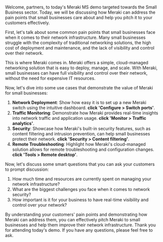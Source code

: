 Welcome, partners, to today's Meraki MS demo targeted towards the Small Business sector. Today, we will be discussing how Meraki can address the pain points that small businesses care about and help you pitch it to your customers effectively.

First, let's talk about some common pain points that small businesses face when it comes to their network infrastructure. Many small businesses struggle with the complexity of traditional networking solutions, the high cost of deployment and maintenance, and the lack of visibility and control over their network.

This is where Meraki comes in. Meraki offers a simple, cloud-managed networking solution that is easy to deploy, manage, and scale. With Meraki, small businesses can have full visibility and control over their network, without the need for expensive IT resources.

Now, let's dive into some use cases that demonstrate the value of Meraki for small businesses:

1. **Network Deployment**: Show how easy it is to set up a new Meraki switch using the intuitive dashboard. **click 'Configure > Switch ports'**.
2. **Traffic Monitoring**: Demonstrate how Meraki provides real-time insights into network traffic and application usage. **click 'Monitor > Traffic analytics'**.
3. **Security**: Showcase how Meraki's built-in security features, such as content filtering and intrusion prevention, can help small businesses protect their network. **click 'Security > Content filtering'**.
4. **Remote Troubleshooting**: Highlight how Meraki's cloud-managed solution allows for remote troubleshooting and configuration changes. **click 'Tools > Remote desktop'**.

Now, let's discuss some smart questions that you can ask your customers to prompt discussion:

1. How much time and resources are currently spent on managing your network infrastructure?
2. What are the biggest challenges you face when it comes to network security?
3. How important is it for your business to have real-time visibility and control over your network?

By understanding your customers' pain points and demonstrating how Meraki can address them, you can effectively pitch Meraki to small businesses and help them improve their network infrastructure. Thank you for attending today's demo. If you have any questions, please feel free to ask.